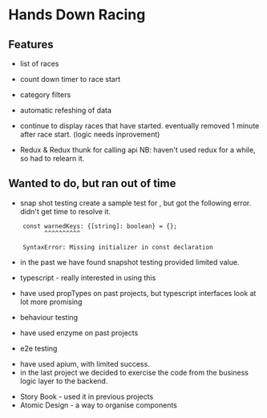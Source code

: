 Hands Down Racing
==========================


Features
-------
* list of races
* count down timer to race start
* category filters
* automatic refeshing of data
* continue to display races that have started. eventually removed 1 minute after race start. (logic needs inprovement)

* Redux & Redux thunk for calling api
NB: haven't used redux for a while, so had to relearn it.


Wanted to do, but ran out of time
------

* snap shot testing
create a sample test for <RaceFilter />, but got the following error. didn't get time to resolve it.
```
    const warnedKeys: {[string]: boolean} = {};
          ^^^^^^^^^^

    SyntaxError: Missing initializer in const declaration
```
- in the past we have found snapshot testing provided limited value.

* typescript - really interested in using this
- have used propTypes on past projects, but typescript interfaces look at lot more promising

* behaviour testing
- have used enzyme on past projects

* e2e testing
- have used apium, with limited success.
- in the last project we decided to exercise the code from the business logic layer to the backend.

* Story Book - used it in previous projects
* Atomic Design - a way to organise components



